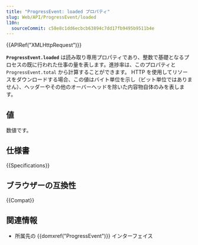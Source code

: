 ```yaml
---
title: "ProgressEvent: loaded プロパティ"
slug: Web/API/ProgressEvent/loaded
l10n:
  sourceCommit: c58e8c1dd6ecbcb63894c7dd17fb9495b9511b4e
---
```


{{APIRef("XMLHttpRequest")}}

**`ProgressEvent.loaded`** は読み取り専用プロパティであり、整数で基礎となるプロセスの既に行われた仕事の量を表します。進捗率は、このプロパティと `ProgressEvent.total` から計算することができます。
HTTP を使用してリソースをダウンロードする場合、この値はバイト単位を示し（ビット単位ではありません）、ヘッダーやその他のオーバーヘッドを除いた内容物自体のみを表します。

## 値

数値です。

## 仕様書

{{Specifications}}

## ブラウザーの互換性

{{Compat}}

## 関連情報

- 所属先の {{domxref("ProgressEvent")}} インターフェイス
